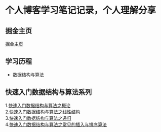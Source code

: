 # 个人博客学习笔记记录，个人理解分享
## 掘金主页
[掘金主页](https://juejin.im/user/5c8a04db5188257afe2d80b4)
## 学习历程
- 数据结构与算法
## 快速入门数据结构与算法系列
1.[快速入门数据结构与算法之概论]()  
2.[快速入门数据结构与算法之线性结构]()  
3.[快速入门数据结构与算法之递归]()  
4.[快速入门数据结构与算法之常见的插入与排序算法]()  
